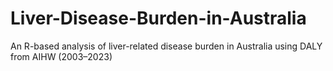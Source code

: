 # Liver-Disease-Burden-in-Australia
An R-based analysis of liver-related disease burden in Australia using DALY from AIHW (2003–2023)
